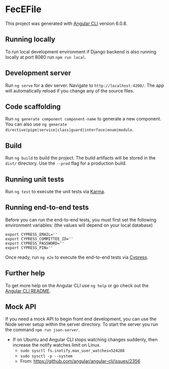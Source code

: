 # FecEFile

This project was generated with [Angular CLI](https://github.com/angular/angular-cli) version 6.0.8.

## Running locally

To run local development environment if Django backend is also running locally at port 8080 run `npm run local`.

## Development server

Run `ng serve` for a dev server. Navigate to `http://localhost:4200/`. The app will automatically reload if you change any of the source files.

## Code scaffolding

Run `ng generate component component-name` to generate a new component. You can also use `ng generate directive|pipe|service|class|guard|interface|enum|module`.

## Build

Run `ng build` to build the project. The build artifacts will be stored in the `dist/` directory. Use the `--prod` flag for a production build.

## Running unit tests

Run `ng test` to execute the unit tests via [Karma](https://karma-runner.github.io).

## Running end-to-end tests

Before you can run the end-to-end tests, you must first set the following environment variables: (the values will depend on your local database)
```
export CYPRESS_EMAIL=''
export CYPRESS_COMMITTEE_ID=''
export CYPRESS_PASSWORD=''
export CYPRESS_PIN=''
```

Once ready, run `ng e2e` to execute the end-to-end tests via [Cypress](https://www.cypress.io/).

## Further help

To get more help on the Angular CLI use `ng help` or go check out the [Angular CLI README](https://github.com/angular/angular-cli/blob/master/README.md).

## Mock API

If you need a mock API to begin front end development, you can use the Node server setup within the server directory.
To start the server you run the command `npm run json-server`.


- If on Ubuntu and  Angular CLI stops watching changes suddenly, then increase the notify watches limit on Linux.
  - `sudo sysctl fs.inotify.max_user_watches=524288`
  - `sudo sysctl -p --system`
  - From: https://github.com/angular/angular-cli/issues/2356

